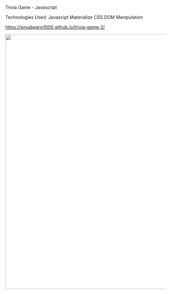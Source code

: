 Trivia Game - Javascript

Technologies Used:
Javascipt
Materialize CSS
DOM Manipulation

https://soyabeans1000.github.io/trivia-game-2/

<a href="https://soyabeans1000.github.io/trivia-game-2/"><img src="https://soyabeans1000.github.io/images/Portfolio/trivia.jpg" width="800"></a>
